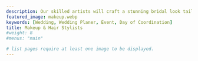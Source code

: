 ```yaml
---
description: Our skilled artists will craft a stunning bridal look tailored to your style. From flawless makeup to breathtaking hairstyles, we'll ensure you shine on your special day. Contact us now to book your beauty transformation!
featured_image: makeup.webp
keywords: [Wedding, Wedding Planer, Event, Day of Coordination]
title: Makeup & Hair Stylists
#weight: 8
#menus: "main"

# list pages require at least one image to be displayed.
---
```

